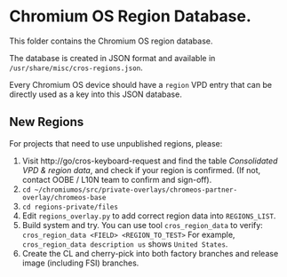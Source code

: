 # Chromium OS Region Database.

This folder contains the Chromium OS region database.

The database is created in JSON format and available in
 `/usr/share/misc/cros-regions.json`.

Every Chromium OS device should have a `region` VPD entry that can be directly
used as a key into this JSON database.

## New Regions

For projects that need to use unpublished regions, please:

1.  Visit http://go/cros-keyboard-request and find the table
    *Consolidated VPD & region data*, and check if your region is confirmed.
    (If not, contact OOBE / L10N team to confirm and sign-off).
2.  `cd ~/chromiumos/src/private-overlays/chromeos-partner-overlay/chromeos-base`
3.  `cd regions-private/files`
4.  Edit `regions_overlay.py` to add correct region data into `REGIONS_LIST`.
5.  Build system and try. You can use tool `cros_region_data` to verify:
    `cros_region_data <FIELD> <REGION_TO_TEST>`
    For example, `cros_region_data description us` shows `United States`.
6.  Create the CL and cherry-pick into both factory branches and
    release image (including FSI) branches.
